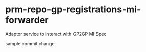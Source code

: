 # prm-repo-gp-registrations-mi-forwarder

Adaptor service to interact with GP2GP MI Spec

sample commit change
